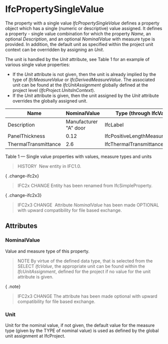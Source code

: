 # IfcPropertySingleValue

The property with a single value _IfcPropertySingleValue_ defines a property object which has a single (numeric or descriptive) value assigned. It defines a property - single value combination for which the property _Name_, an optional _Description_, and an optional _NominalValue_ with measure type is provided. In addition, the default unit as specified within the project unit context can be overridden by assigning an _Unit_.

The unit is handled by the _Unit_ attribute, see Table 1 for an example of various single value properties:

* If the _Unit_ attribute is not given, then the unit is already implied by the type of _IfcMeasureValue_ or _IfcDerivedMeasureValue_. The associated unit can be found at the _IfcUnitAssignment_ globally defined at the project level (_IfcProject.UnitsInContext_).
* If the _Unit_ attribute is given, then the unit assigned by the _Unit_ attribute overrides the globally assigned unit.


|Name|NominalValue|Type (through IfcValue)|Unit|
|--- |--- |--- |--- |
|Description|Manufacturer "A" door|IfcLabel|-|
|PanelThickness|0.12|IfcPositiveLengthMeasure|-|
|ThermalTransmittance|2.6|IfcThermalTransmittanceMeasure|W/(m2K)|

Table 1 &mdash; Single value properties with values, measure types and units

> HISTORY  New entity in IFC1.0.

{ .change-ifc2x}
> IFC2x CHANGE Entity has been renamed from IfcSimpleProperty.

{ .change-ifc2x3}
> IFC2x3 CHANGE  Attribute _NominalValue_ has been made OPTIONAL with upward compatibility for file based exchange.

## Attributes

### NominalValue
Value and measure type of this property.
> NOTE By virtue of the defined data type, that is selected from the SELECT _IfcValue_, the appropriate unit can be found within the _IfcUnitAssignment_, defined for the project if no value for the unit attribute is given.

{ .note}
> IFC2x3 CHANGE The attribute has been made optional with upward compatibility for file based exchange.

### Unit
Unit for the nominal value, if not given, the default value for the measure type (given by the TYPE of nominal value) is used as defined by the global unit assignment at IfcProject.
